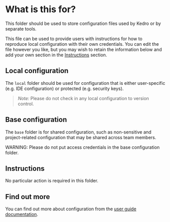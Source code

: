 # What is this for?

This folder should be used to store configuration files used by Kedro or by separate tools.

This file can be used to provide users with instructions for how to reproduce local configuration with their own credentials. You can edit the file however you like, but you may wish to retain the information below and add your own section in the [Instructions](#Instructions) section.

## Local configuration

The `local` folder should be used for configuration that is either user-specific (e.g. IDE configuration) or protected (e.g. security keys).

> *Note:* Please do not check in any local configuration to version control.

## Base configuration

The `base` folder is for shared configuration, such as non-sensitive and project-related configuration that may be shared across team members.

WARNING: Please do not put access credentials in the base configuration folder.

## Instructions

No particular action is required in this folder.

## Find out more
You can find out more about configuration from the [user guide documentation](https://kedro.readthedocs.io/en/stable/04_user_guide/03_configuration.html).

